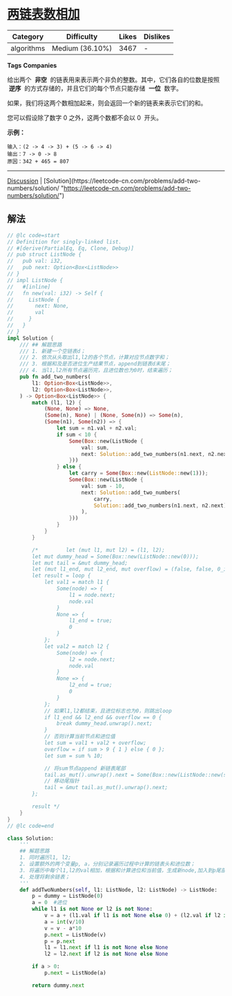 # [两链表数相加](https://leetcode-cn.com/problems/add-two-numbers/description/ "https://leetcode-cn.com/problems/add-two-numbers/description/")

| Category   | Difficulty      | Likes | Dislikes |
| ---------- | --------------- | ----- | -------- |
| algorithms | Medium (36.10%) | 3467  | -        |

**Tags** **Companies**

给出两个  **非空**  的链表用来表示两个非负的整数。其中，它们各自的位数是按照  **逆序**  的方式存储的，并且它们的每个节点只能存储  **一位**  数字。

如果，我们将这两个数相加起来，则会返回一个新的链表来表示它们的和。

您可以假设除了数字 0 之外，这两个数都不会以 0  开头。

**示例：**

```
输入：(2 -> 4 -> 3) + (5 -> 6 -> 4)
输出：7 -> 0 -> 8
原因：342 + 465 = 807
```

---

[Discussion](https://leetcode-cn.com/problems/add-two-numbers/comments/ "https://leetcode-cn.com/problems/add-two-numbers/comments/") | [Solution](https://leetcode-cn.com/problems/add-two-numbers/solution/ "https://leetcode-cn.com/problems/add-two-numbers/solution/")

## 解法

```rust
// @lc code=start
// Definition for singly-linked list.
// #[derive(PartialEq, Eq, Clone, Debug)]
// pub struct ListNode {
//   pub val: i32,
//   pub next: Option<Box<ListNode>>
// }
// impl ListNode {
//   #[inline]
//   fn new(val: i32) -> Self {
//     ListNode {
//       next: None,
//       val
//     }
//   }
// }
impl Solution {
    /// ## 解题思路
    /// 1. 新建一个空链表d；
    /// 2. 依次从头取出l1,l2的各个节点，计算对应节点数字和；
    /// 3. 根据和及是否进位生产结果节点，append到链表d末尾；
    /// 4. 当l1,l2所有节点遍历完，且进位数也为0时，结束遍历；
    pub fn add_two_numbers(
        l1: Option<Box<ListNode>>,
        l2: Option<Box<ListNode>>,
    ) -> Option<Box<ListNode>> {
        match (l1, l2) {
            (None, None) => None,
            (Some(n), None) | (None, Some(n)) => Some(n),
            (Some(n1), Some(n2)) => {
                let sum = n1.val + n2.val;
                if sum < 10 {
                    Some(Box::new(ListNode {
                        val: sum,
                        next: Solution::add_two_numbers(n1.next, n2.next),
                    }))
                } else {
                    let carry = Some(Box::new(ListNode::new(1)));
                    Some(Box::new(ListNode {
                        val: sum - 10,
                        next: Solution::add_two_numbers(
                            carry,
                            Solution::add_two_numbers(n1.next, n2.next),
                        ),
                    }))
                }
            }
        }

        /*         let (mut l1, mut l2) = (l1, l2);
        let mut dummy_head = Some(Box::new(ListNode::new(0)));
        let mut tail = &mut dummy_head;
        let (mut l1_end, mut l2_end, mut overflow) = (false, false, 0_i32);
        let result = loop {
            let val1 = match l1 {
                Some(node) => {
                    l1 = node.next;
                    node.val
                }
                None => {
                    l1_end = true;
                    0
                }
            };
            let val2 = match l2 {
                Some(node) => {
                    l2 = node.next;
                    node.val
                }
                None => {
                    l2_end = true;
                    0
                }
            };
            // 如果l1,l2都结束，且进位标志也为0，则跳出loop
            if l1_end && l2_end && overflow == 0 {
                break dummy_head.unwrap().next;
            }
            // 否则计算当前节点和进位值
            let sum = val1 + val2 + overflow;
            overflow = if sum > 9 { 1 } else { 0 };
            let sum = sum % 10;

            // 将sum节点append 新链表尾部
            tail.as_mut().unwrap().next = Some(Box::new(ListNode::new(sum)));
            // 移动尾指针
            tail = &mut tail.as_mut().unwrap().next;
        };

        result */
    }
}
// @lc code=end

```

```python
class Solution:
    '''
    ## 解题思路
    1. 同时遍历l1, l2;
    2. 设置额外的两个变量p, a，分别记录遍历过程中计算的链表头和进位数；
    3. 将遍历中每个l1,l2的val相加，根据和计算进位和当前值，生成新node,加入到p尾部；
    4. 处理将剩余链表；
    '''
    def addTwoNumbers(self, l1: ListNode, l2: ListNode) -> ListNode:
        p = dummy = ListNode(0)
        a = 0  #进位
        while l1 is not None or l2 is not None:
            v = a + (l1.val if l1 is not None else 0) + (l2.val if l2 is not None else 0)
            a = int(v/10)
            v = v - a*10
            p.next = ListNode(v)
            p = p.next
            l1 = l1.next if l1 is not None else None
            l2 = l2.next if l2 is not None else None

        if a > 0:
            p.next = ListNode(a)

        return dummy.next
```
